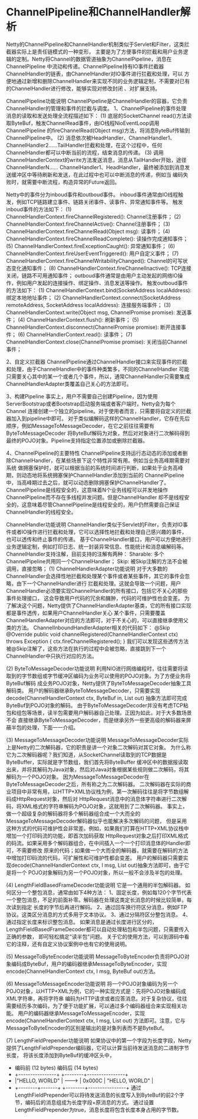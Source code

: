 # ChannelPipeline和ChannelHandler解析
Netty的ChannelPipeline和ChannelHandler机制类似于Servlet和Filter，这类拦截器实际上是责任链模式的一种变形，
主要是为了方便事件的拦截和用户业务逻辑的定制。Netty将Channel的数据管道抽象为ChannelPipeline，消息在ChannelPipeline
中流动和传递。ChannelPipeline持有IO事件拦截器ChannelHandler的链表，由ChannelHandler对IO事件进行拦截和处理，可以
方便地通过新增和删除ChannelHandler来实现不同的业务逻辑定制，不需要对已有的ChannelHandler进行修改，能够实现对修改封闭
、对扩展支持。

ChannelPipeline功能说明
ChannelPipeline是ChannelHandler的容器，它负责ChannelHandler的管理和事件的拦截与调度。
1、ChannelPipeline的事件处理
消息的读取和发送处理全流程描述如下：
(1) 底层的SocketChannel read()方法读取ByteBuf，触发ChannelRead事件，由IO线程NioEventLoop调用ChannelPipeline
的fireChannelRead(Object msg)方法，将消息ByteBuf传输到ChannelPipeline中。
(2) 消息依次被HeadHandler、ChannelHandler1、ChannelHandler2......TailHandler拦截和处理，在这个过程中，任何
ChannelHandler都可以中断当前的流程，结束消息的传递。
(3) 调用ChannelHandlerContext的write方法发送消息，消息从TailHandler开始，途径ChannelHandlerN......
ChannelHandler1、HeadHandler，最终被添加到消息发送缓冲区中等待刷新和发送，在此过程中也可以中断消息的传递，例如当
编码失败时，就需要中断流程，构造异常的Future返回。

Netty中的事件分为inboud事件和outboud事件。
inboud事件通常由IO线程触发，例如TCP链路建立事件、链路关闭事件、读事件、异常通知事件等。
触发inboud事件的方法如下：
(1) ChannelHandlerContext.fireChannelRegistered(): Channel注册事件；
(2) ChannelHandlerContext.fireChannelActive(): Channel注册事件；
(3) ChannelHandlerContext.fireChannelRead(Object msg): 读事件；
(4) ChannelHandlerContext.fireChannelReadComplete(): 读操作完成通知事件；
(5) ChannelHandlerContext.fireExceptionCaught(): 异常通知事件；
(6) ChannelHandlerContext.fireUserEventTriggered(): 用户自定义事件；
(7) ChannelHandlerContext.fireChannelWritabilityChanged(): Channel的可写状态变化通知事件；
(8) ChannelHandlerContext.fireChannelInactive(): TCP连接关闭，链路不可用通知事件；
outboud事件通常是由用户主动发起的网络IO操作，例如用户发起的连接操作、绑定操作、消息发送等操作。
触发outboud事件的方法如下：
(1) ChannelHandlerContext.bind(SocketAddress localAddress): 绑定本地地址事件；
(2) ChannelHandlerContext.connect(SocketAddress remoteAddress, SocketAddress localAddress): 连接服务端事件；
(3) ChannelHandlerContext.write(Object msg, ChannelPromise promise): 发送事件；
(4) ChannelHandlerContext.flush(): 刷新事件；
(5) ChannelHandlerContext.disconnect(ChannelPromise promise): 断开连接事件；
(6) ChannelHandlerContext.read(): 读事件；
(7) ChannelHandlerContext.close(ChannelPromise promise): 关闭当前Channel事件；

2、自定义拦截器
ChannelPipeline通过ChannelHandler接口来实现事件的拦截和处理，由于ChannelHandler中的事件种类繁多，不同的ChannelHandler
可能只需要关心其中的某一个或者几个事件，所以，通常ChannelHandler只需要集成ChannelHandlerAdapter类覆盖自己关心的方法即可。

3、构建Pipeline
事实上，用户不需要自己创建Pipeline，因为使用ServerBootstrap或者Bootstrap启动服务端或者客户端时，Netty会为每个Channel
连接创建一个独立的pipeline。对于使用者而言，只需要将自定义的拦截器加入到pipeline中即可。
对于类似编解码这样的ChannelHandler，它存在先后顺序，例如MessageToMessageDecoder，在它之前往往需要有ByteToMessageDecoder
将ByteBuf解码为对象，然后对对象进行二次解码得到最终的POJO对象。Pipeline支持指定位置添加或删除拦截器。

4、ChannelPipeline的主要特性
ChannelPipeline支持运行态动态的添加或者删除ChannelHandler，在某些场景下这个特性非常有用。例如当业务高峰期需要对系统
做拥塞保护时，就可以根据当前的系统时间进行判断，如果处于业务高峰期，则动态地将系统拥塞保护ChannelHandler添加到当前的
ChannelPipeline中，当高峰期过去之后，就可以动态删除拥塞保护ChannelHandler了。
ChannelPipeline是线程安全的，这意味着N个业务线程可以并发地操作ChannelPipeline而不存在多线程并发问题。但是ChannelHandler
却不是线程安全的，这意味着尽管ChannelPipeline是线程安全的，用户仍然需要自己保证ChannelHandler的线程安全。


ChannelHandler功能说明
ChannelHandler类似于Servlet的Filter，负责对IO事件或者IO操作进行拦截和处理，它可以选择性地拦截和处理自己感兴趣的事件，
也可以透传和终止事件的传递。
基于ChannelHandler接口，用户可以方便地进行业务逻辑定制，例如打印日志、统一封装异常信息、性能统计和消息编解码等。
ChannelHandler支持注解，目前支持的注解有两种：
Sharable: 多个ChannelPipeline共用同一个ChannelHandler；
Skip: 被Skip注解的方法不会被调用，直接忽略；
(1) ChannelHandlerAdapter功能说明
对于大多数的ChannelHandler会选择性地拦截和处理某个事件或者某些事件，其它的事件会忽略，由下一个ChannelHandler进行
拦截和处理。这就会导致一个问题，用户ChannelHandler必须要实现ChannelHandler的所有接口，包括它不关心的那些事件处理接口，
这会导致用户代码的冗余和臃肿，代码的可维护性也会变差。
为了解决这个问题，Netty提供了ChannelHandlerAdapter基类，它的所有接口实现都是事件透传，如果用户ChannelHandler关心
某个事件，只需要覆盖ChannelHandlerAdapter对应的方法即可，对于不关心的，可以直接继承使用父类的方法。
ChannelInboundHandlerAdapter相关的代码如下：
    @Skip
    @Override
    public void channelRegistered(ChannelHandlerContext ctx) throws Exception {
        ctx.fireChannelRegistered();
    }
我们可以发现这些透传方法被@Skip注解了，这些方法在执行的过程中会被忽略，直接跳到下一个ChannelHandler中只执行对应的方法。

(2) ByteToMessageDecoder功能说明
利用NIO进行网络编程时，往往需要将读取到的字节数组或字节缓冲区编码为业务可以使用的POJO对象。为了方便业务将ByteBuf解码
成业务POJO对象，Netty提供了ByteToMessageDecoder抽象工具解码类。
用户的解码器继承ByteToMessageDecoder，只需要实现decode(ChannelHandlerContext ctx, ByteBuf in, List<Object> out)
抽象方法即可完成ByteBuf到POJO对象的解码。
由于ByteToMessageDecoder并没有考虑TCP粘包和组包等场景，读半包需要用户解码器自己处理。正因为如此，对于大多数场景不会
直接继承ByteToMessageDecoder，而是继承另外一些更高级的解码器来屏蔽半包的处理，下面一一介绍。

(3) MessageToMessageDecoder功能说明
MessageToMessageDecoder实际上是Netty的二次解码器，它的职责是讲一个对象二次解码对其它对象。
为什么称它为二次解码器呢？我们知道，从SocketChannel读取到的TCP数据是ByteBuffer，实际就是字节数组，我们首先将ByteBuffer
缓冲区中的数据报读取出来，并将其解码为Java对象，然后对Java对象根据某些规则做二次解码，将其解码为一个POJO对象。
因为MessageToMessageDecoder在ByteToMessageDecoder之后，所有称之为二次解码器。
二次解码器在实际的商业项目中非常有用，以HTTP+XML协议栈为例，第一次解码往往是将字节数组解码成HttpRequest对象，然后对
HttpRequest消息中的消息体字符串进行二次解码，将XML格式的字符串解码为POJO对象，这就用到了二次解码器。
事实上，做一个超级复杂的解码器将多个解码器组合成一个大而全的MessageToMessageDecoder解码器似乎也能解决多次解码的问题，
但是采用这种方式的代码可维护性会非常差。例如，如果我们打算在HTTP+XML协议栈中增加一个打印码流的功能，即首次加码获取
HttpRequest对象之后打印XML格式的码流。如果采用多个解码器组合，在中间插入一个一个打印消息体的Handler即可，不需要修改
原来的代码；如果做一个大而全的解码器，就需要在解码的方法中增加打印码流的代码，可扩展性和可维护性都会变差。
用户的解码器只需要实现decode(ChannelHandlerContext ctx, I msg, List<Object> out)抽象方法即可，由于它是将一个
POJO对象解码为另一个POJO对象，所以一般不会涉及半包的处理。

(4) LengthFieldBasedFrameDecoder功能说明
它是一个通用的半包解码器。
如何区分一个整包消息，通常由如下4种方法：
1、固定长度，例如每120个字节代表一个整包消息，不足的前面补零。解码器在处理这类定长消息的时候比较简单，每次读到指定
长度的字节后再进行解码。
2、通过回车换行符区分消息，例如FTP协议。这类区分消息的方式多用于文本协议。
3、通过分隔符区分整包消息。
4、通过指定长度来标识整包消息。
如果消息是通过长度进行区分的，LengthFieldBasedFrameDecoder都可以自动处理粘包和半包问题，只需要传入正确的参数，
即可轻松搞定"读半包"问题。
关于它的使用方法，可以到源码中看它的注释，还有自定义协议案例中也有它的使用说明。

(5) MessageToByteEncoder功能说明
MessageToByteEncoder负责将POJO对象编码成ByteBuf，用户的编码器继承MessageToByteEncoder，实现
encode(ChannelHandlerContext ctx, I msg, ByteBuf out)方法。

(6) MessageToMessageEncoder功能说明
将一个POJO对象编码为另一个POJO对象，以HTTP+XML为例，它的一种实现方式是：先将POJO对象编码成XML字符串，再将字符串
编码为HTTP请求或者应答消息。对于复杂协议，往往需要经历多次编码，为了便于功能扩展，可以通过多个编码器组合来实现相关功能。
用户的编码器继承MessageToMessageEncoder，实现encode(ChannelHandlerContext ctx, I msg, List<Object> out)
方法即可。注意，它与MessageToByteEncoder的区别是输出的是对象列表而不是ByteBuf。

(7) LengthFieldPrepender功能说明
如果协议中的第一个字段为长度字段，Netty提供了LengthFieldPrepender编码器，它可以计算当前待发送消息的二进制字节长度，
将该长度添加到ByteBuf的缓冲区头中，
 * 编码前 (12 bytes)         编码后 (14 bytes)
 * +----------------+      +--------+----------------+
 * |"HELLO, WORLD"  | ---> | 0x000C | "HELLO, WORLD" |
 * +--------+-------+      +--------+----------------+
通过LengthFieldPrepender可以将待发送消息的长度写入到ByteBuf的前2个字节，编码后的消息组成为长度字段+原消息的方式。
通过设置LengthFieldPrepender为true，消息长度将包含长度本身占用的字节数。